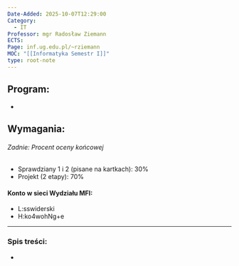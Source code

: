 ```yaml
---
Date-Added: 2025-10-07T12:29:00
Category:
  - IT
Professor: mgr Radosław Ziemann
ECTS:
Page: inf.ug.edu.pl/~rziemann
MOC: "[[Informatyka Semestr I]]"
type: root-note
---
```

## Program:
 - 
## Wymagania:
###### Zadnie: Procent oceny końcowej
- Sprawdziany 1 i 2 (pisane na kartkach): 30%
- Projekt (2 etapy): 70%
#### Konto w sieci Wydziału MFI:
- L:sswiderski
- H:ko4wohNg+e
- - -
### Spis treści:
- 